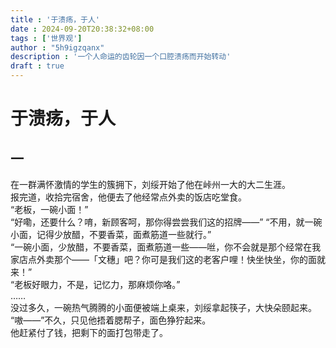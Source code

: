 ```yaml
---
title : '于溃疡，于人'
date : 2024-09-20T20:38:32+08:00
tags : ['世界观']
author : "5h9igzqanx"
description : '一个人命运的齿轮因一个口腔溃疡而开始转动'
draft : true
---
```


# 于溃疡，于人

## 一

在一群满怀激情的学生的簇拥下，刘绥开始了他在峠州一大的大二生涯。  
报完道，收拾完宿舍，他便去了他经常点外卖的饭店吃堂食。  
“老板，一碗小面！”  
“好嘞，还要什么？唷，新顾客呵，那你得尝尝我们这的招牌——”
“不用，就一碗小面，记得少放醋，不要香菜，面煮筋道一些就行。”  
“一碗小面，少放醋，不要香菜，面煮筋道一些——咝，你不会就是那个经常在我家店点外卖那个——「文穗」吧？你可是我们这的老客户哩！快坐快坐，你的面就来！”  
“老板好眼力，不是，记忆力，那麻烦你咯。”  
……  
没过多久，一碗热气腾腾的小面便被端上桌来，刘绥拿起筷子，大快朵颐起来。  
“嗷——”不久，只见他捂着腮帮子，面色狰狞起来。  
他赶紧付了钱，把剩下的面打包带走了。  

